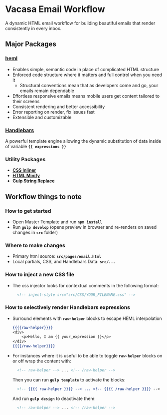 # Vacasa Email Workflow

A dynamic HTML email workflow for building beautiful emails that render consistently in every inbox.

## Major Packages

### **[heml](https://heml.io/)**
* Enables simple, semantic code in place of complicated HTML structure
* Enforced code structure where it matters and full control when you need it
   * Structural conventions mean that as developers come and go, your emails remain dependable
* Effortless responsive emails means mobile users get content tailored to their screens
* Consistent rendering and better accessibility
* Error reporting on render, fix issues fast
* Extensible and customizable



### **[Handlebars](https://www.npmjs.com/package/gulp-compile-handlebars)**
A powerful template engine allowing the dynamic substitution of data inside of variable **`{{ expressions }}`**


### Utility Packages
- **[CSS Inliner](https://www.npmjs.com/package/gulp-style-inject)**
- **[HTML Minify](https://www.npmjs.com/package/gulp-htmlmin)**
- **[Gulp String Replace](https://www.npmjs.com/package/gulp-string-replace)**

## Workflow things to note

### How to get started

- Open Master Template and run **`npm install`**
- Run **`gulp develop`** (opens preview in browser and re-renders on saved changes in **`src`** folder)

### Where to make changes

- Primary html source: **`src/pages/email.html`**
- Local partials, CSS, and Handlebars Data: **`src/...`**

### How to inject a new CSS file

- The css injector looks for contextual comments in the following format:

   ```html
	 <!-- inject-style src="src/CSS/YOUR_FILENAME.css" -->
	 ```

### How to selectively render Handlebars expressions

- Surround elements with **`raw-helper`** blocks to escape HEML interpolation
   ```handlebars
   {{{{raw-helper}}}} 
   <div>
	   <p>Hello, I am {{ your_expression }}</p>
   </div> 
   {{{{/raw-helper}}}}
   ```
 
- For instances where it is useful to be able to toggle **`raw-helper`** blocks on or off wrap the content with:

  ```handlebars
	<!-- raw-helper --> ... <!-- /raw-helper -->
	```

  Then you can run **`gulp template`** to activate the blocks:

  ```handlebars
	<!-- {{{{ raw-helper }}}} --> ... <!-- {{{{ /raw-helper }}}} -->
	```

  And run **`gulp design`** to deactivate them:

  ```handlebars
	<!-- raw-helper --> ... <!-- /raw-helper -->
	```
